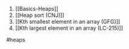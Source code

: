 1) [[Basics-Heaps]] 
2) [[Heap sort (CNJ)]]
3) [[Kth smallest element in an array (GFG)]] 
4) [[Kth largest element in an array (LC-215)]] 

#heaps 